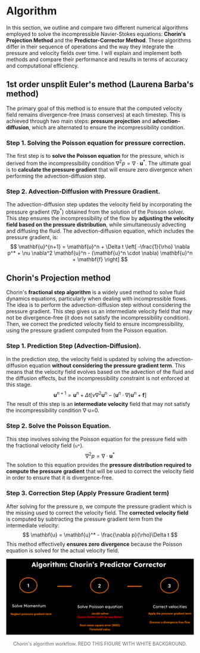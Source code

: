 # Algorithm
In this section, we outline and compare two different numerical algorithms employed to solve the incompressible Navier-Stokes equations: **Chorin's Projection Method** and the **Predictor-Corrector Method**. These algorithms differ in their sequence of operations and the way they integrate the pressure and velocity fields over time. I will explain and implement both methods and compare their performance and results in terms of accuracy and computational efficiency.
## 1st order unsplit Euler's method (Laurena Barba's method)  
The primary goal of this method is to ensure that the computed velocity field remains divergence-free (mass conserves) at each timestep. This is achieved through two main steps: **pressure projection** and **advection-diffusion**, which are alternated to ensure the incompressibility condition.
### Step 1. Solving the Poisson equation for pressure correction.
The first step is to **solve the Poisson equation** for the pressure, which is derived from the incompressibility condition $\nabla^2 p = \nabla \cdot \mathbf{u}^*$. The ultimate goal is to **calculate the pressure gradient** that will ensure zero divergence when performing the advection-diffusion step. 
### Step 2. Advection-Diffusion with Pressure Gradient.
The advection-diffusion step updates the velocity field by incorporating the pressure gradient ($\nabla p^*$) obtained from the solution of the Poisson solver. This step ensures the incompressibility of the flow by **adjusting the velocity field based on the pressure distribution**, while simultaneously advecting and diffusing the fluid. The advection-diffusion equation, which includes the pressure gradient, is:
$$
\mathbf{u}^{n+1} = \mathbf{u}^n + \Delta t \left[ -\frac{1}{\rho} \nabla p^* + \nu \nabla^2 \mathbf{u}^n - (\mathbf{u}^n \cdot \nabla) \mathbf{u}^n + \mathbf{f} \right]
$$

## Chorin's Projection method 
Chorin's **fractional step algorithm** is a widely used method to solve fluid dynamics equations, particularly when dealing with incompressible flows. The idea is to perform the advection-diffusion step without considering the pressure gradient. This step gives us an intermediate velocity field that may not be divergence-free (it does not satisfy the incompressibility condition). Then, we correct the predicted velocity field to ensure incompressibility, using the pressure gradient computed from the Poisson equation.

### Step 1. Prediction Step (Advection-Diffusion).
In the prediction step, the velocity field is updated by solving the advection-diffusion equation **without considering the pressure gradient term**. This means that the velocity field evolves based on the advection of the fluid and the diffusion effects, but the incompressibility constraint is not enforced at this stage.
$$
\mathbf{u}^{n+1} = \mathbf{u}^n + \Delta t \left[\nu \nabla^2 \mathbf{u}^n - (\mathbf{u}^n \cdot \nabla) \mathbf{u}^n + \mathbf{f} \right]
$$
The result of this step is an **intermediate velocity** field that may not satisfy the incompressibility condition ∇⋅u=0.

### Step 2. Solve the Poisson Equation. 
This step involves solving the Poisson equation for the pressure field with the fractional velocity field (`u*`). 
$$
\nabla^2 p = \nabla \cdot \mathbf{u}^{*}
$$
The solution to this equation provides the **pressure distribution required to compute the pressure gradient** that will be used to correct the velocity field in order to ensure that it is divergence-free.

### Step 3. Correction Step (Apply Pressure Gradient term)
After solving for the pressure p, we compute the pressure gradient which is the missing used to correct the velocity field. The **corrected velocity field** is computed by subtracting the pressure gradient term from the intermediate velocity:
$$
\mathbf{u} = \mathbf{u}^* - \frac{\nabla p}{\rho}\Delta t
$$
This method effectivelly **ensures zero divergence** because the Poisson equation is solved for the actual velocity field. 

![Staggered grid variables](../images/Chorin_Algorithm.png)
<p style="text-align: center; font-size: 0.9em; color: #666;">
Chorin's algorithm workflow. REDO THIS FIGURE WITH WHITE BACKGROUND.
</p>

